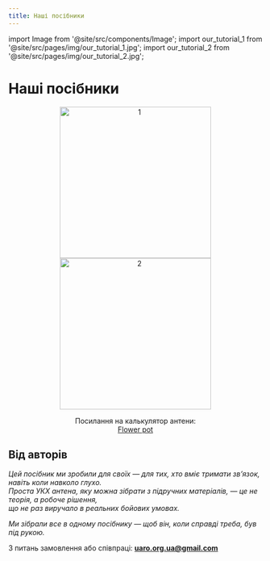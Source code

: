 ```yaml
---
title: Наші посібники
---
```


import Image from '@site/src/components/Image';
import our_tutorial_1 from '@site/src/pages/img/our_tutorial_1.jpg';
import our_tutorial_2 from '@site/src/pages/img/our_tutorial_2.jpg';

# Наші посібники

<p align="center">
  <img src={our_tutorial_1} alt="1" width="300"/>
  <img src={our_tutorial_2} alt="2" width="300"/>
</p>

<p align="center">
  Посилання на калькулятор антени:<br />
  <a href="/docs/calculators/flower_pot">Flower pot</a>
</p>

## Від авторів

_Цей посібник ми зробили для своїх — для тих, хто вміє тримати зв’язок, навіть коли навколо глухо.  
Проста УКХ антена, яку можна зібрати з підручних матеріалів, — це не теорія, а робоче рішення,  
що не раз виручало в реальних бойових умовах._

_Ми зібрали все в одному посібнику — щоб він, коли справді треба, був під рукою._

З питань замовлення або співпраці: **uaro.org.ua@gmail.com**
